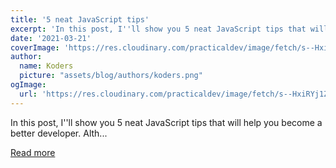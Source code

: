 ```yaml
---
title: '5 neat JavaScript tips'
excerpt: 'In this post, I''ll show you 5 neat JavaScript tips that will help you become a better developer. Alth...'
date: '2021-03-21'
coverImage: 'https://res.cloudinary.com/practicaldev/image/fetch/s--HxiRYj1Z--/c_imagga_scale,f_auto,fl_progressive,h_420,q_auto,w_1000/https://dev-to-uploads.s3.amazonaws.com/uploads/articles/ih4l7eeqpf0h0h27xb1a.jpg'
author:
  name: Koders
  picture: "assets/blog/authors/koders.png"
ogImage:
  url: 'https://res.cloudinary.com/practicaldev/image/fetch/s--HxiRYj1Z--/c_imagga_scale,f_auto,fl_progressive,h_420,q_auto,w_1000/https://dev-to-uploads.s3.amazonaws.com/uploads/articles/ih4l7eeqpf0h0h27xb1a.jpg'
---
```


In this post, I''ll show you 5 neat JavaScript tips that will help you become a better developer. Alth...

[Read more](https://dev.to/daliboru/5-neat-javascript-tips-284o)
